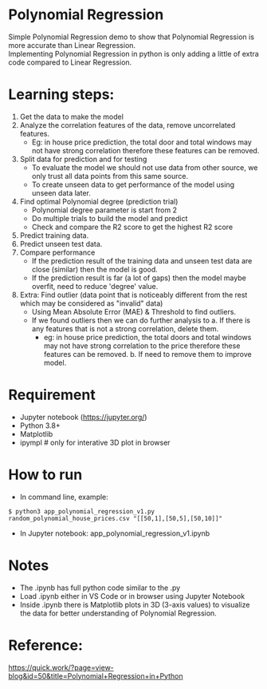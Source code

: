 # Polynomial Regression
Simple Polynomial Regression demo to show that Polynomial Regression is more accurate than Linear Regression.  
Implementing Polynomial Regression in python is only adding a little of extra code compared to Linear Regression.

# Learning steps:
1. Get the data to make the model
2. Analyze the correlation features of the data, remove uncorrelated features.
   - Eg: in house price prediction, the total door and total windows may not have strong correlation therefore these features can be removed.
3. Split data for prediction and for testing
   - To evaluate the model we should not use data from other source, we only trust all data points from this same source.
   - To create unseen data to get performance of the model using unseen data later.
4. Find optimal Polynomial degree (prediction trial)
   - Polynomial degree parameter is start from 2
   - Do multiple trials to build the model and predict
   - Check and compare the R2 score to get the highest R2 score
5. Predict training data.
6. Predict unseen test data.
7. Compare performance
   - If the prediction result of the training data and unseen test data are close (similar) then the model is good.
   - If the prediction result is far (a lot of gaps) then the model maybe overfit, need to reduce 'degree' value.
8. Extra: Find outlier (data point that is noticeably different from the rest which may be considered as "invalid" data)
   - Using Mean Absolute Error (MAE) & Threshold to find outliers.
   - If we found outliers then we can do further analysis to
     a. If there is any features that is not a strong correlation, delete them.
       - eg: in house price prediction, the total doors and total windows may not have strong correlation to the price therefore these features can be removed.
     b. If need to remove them to improve model.

# Requirement
- Jupyter notebook (https://jupyter.org/)
- Python 3.8+
- Matplotlib
- ipympl # only for interative 3D plot in browser

# How to run
- In command line, example:
```
$ python3 app_polynomial_regression_v1.py random_polynomial_house_prices.csv "[[50,1],[50,5],[50,10]]"
```
- In Jupyter notebook: app_polynomial_regression_v1.ipynb

# Notes
- The .ipynb has full python code similar to the .py
- Load .ipynb either in VS Code or in browser using Jupyter Notebook
- Inside .ipynb there is Matplotlib plots in 3D (3-axis values) to visualize the data for better understanding of Polynomial Regression.

# Reference:
https://quick.work/?page=view-blog&id=50&title=Polynomial+Regression+in+Python
